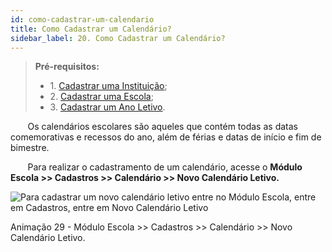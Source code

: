 ```yaml
---
id: como-cadastrar-um-calendario
title: Como Cadastrar um Calendário?
sidebar_label: 20. Como Cadastrar um Calendário?
---
```


>**Pré-requisitos:**
>*  1\. [Cadastrar uma Instituição]();
>*  2\. [Cadastrar uma Escola](user-como-cadastrar-uma-escola);
>*  3\. [Cadastrar um Ano Letivo](user-como-definir-ano-letivo).

&nbsp;&nbsp;&nbsp;&nbsp;&nbsp;&nbsp;&nbsp;Os calendários escolares são aqueles que contém todas as datas comemorativas e recessos do ano, além de férias e datas de início e fim de bimestre.

&nbsp;&nbsp;&nbsp;&nbsp;&nbsp;&nbsp;&nbsp;Para realizar o cadastramento de um calendário, acesse o **Módulo Escola >> Cadastros >> Calendário >> Novo Calendário Letivo.**

![Para cadastrar um novo calendário letivo entre no Módulo Escola, entre em Cadastros, entre em Novo Calendário Letivo](../img/treinamento-gif/cadastrar_calendario_letivo.gif)

<p class="centerText">Animação 29 - Módulo Escola >> Cadastros >> Calendário >> Novo Calendário Letivo.</p>